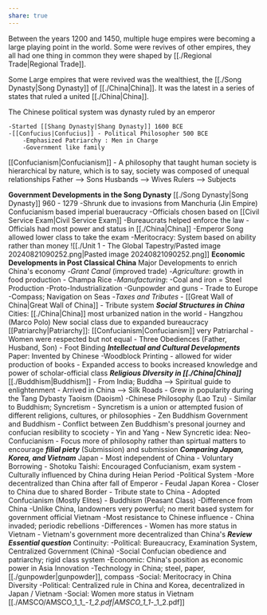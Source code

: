 ```yaml
---
share: true
---
```

Between the years 1200 and 1450, multiple huge empires were becoming a large playing point in the world. Some were revives of other empires, they all had one thing in common they were shaped by [[./Regional Trade|Regional Trade]].

Some Large empires that were revived was the wealthiest, the [[./Song Dynasty|Song Dynasty]] of [[./China|China]]. It was the latest in a series of states that ruled a united [[./China|China]].

The Chinese political system was dynasty ruled by an emperor

	-Started [[Shang Dynasty|Shang Dynasty]] 1600 BCE
	-[[Confucius|Confucius]] - Political Philosopher 500 BCE
		-Emphasized Patriarchy : Men in Charge
		-Government like family
[[Confucianism|Confucianism]]
	- A philosophy that taught human society is hierarchical by nature, which is to say, society was composed of unequal relationships
	Father --> Sons
	Husbands --> Wives
	Rulers --> Subjects

**Government Developments in the Song Dynasty**
	[[./Song Dynasty|Song Dynasty]] 960 - 1279
		-Shrunk due to invasions from Manchuria (Jin Empire)
		Confucianism based imperial bueraucracy
			-Officials chosen based on [[Civil Service Exam|Civil Service Exam]]
			-Bureaucrats helped enforce the law
			-Officials had most power and status in [[./China|China]]
				-Emperor Song allowed lower class to take the exam
				-Meritocracy: System based on ability rather than money
	![[./Unit 1 - The Global Tapestry/Pasted image 20240821090252.png|Pasted image 20240821090252.png]]
**Economic Developments in Post Classical China**
	Major Developments to enrich China's economy
		-*Grant Canal* (improved trade)
		-*Agriculture*: growth in food production
			- Champa Rice
		-*Manufacturing*:
			-Coal and iron = Steel Production
			-Proto-Industrialization
			-Gunpowder and guns - Trade to Europe
			-Compass; Navigation on Seas
		-*Taxes and Tributes*
			- [[Great Wall of China|Great Wall of China]]
			- Tribute system
***Social Structures in China***
	Cities: [[./China|China]] most urbanized nation in the world
		- Hangzhou (Marco Polo)
	New social class due to expanded bureaucracy
	[[Patriarchy|Patriarchy]]: [[Confucianism|Confucianism]] very Patriarchal
		-Women were respected but not equal
		- Three Obediences (Father, Husband, Son)
		- Foot Binding
***Intellectual and Cultural Developments***
	Paper: Invented by Chinese
		-Woodblock Printing - allowed for wider production of books
		- Expanded access to books increased knowledge and power of scholar-official class
***Religious DIversity in [[./China|China]]***
	[[./Buddhism|Buddhism]]
		- From India; Buddha --> Spiritual guide to enlightenment
		- Arrived in China --> Silk Roads
		- Grew in popularity during the Tang Dybasty
	Taoism (Daoism)
		-Chinese Philosophy (Lao Tzu)
		- Similar to Buddhism; Syncretism
			- Syncretism is a union or attempted fusion of different religions, cultures, or philosophies
		- Zen Buddhism
	Government and Buddhism
		- Conflict between Zen Buddhism's presonal journey and confucian resibility to scociety
		- Yin and Yang
		- New Syncretic idea: Neo-Confucianism
			- Focus more of philosophy rather than spirtual matters to encourage ***filial piety*** (Submission) and submission
***Comparing Japan, Korea, and Vietnam***
	Japan
		- Most independent of China
		- Voluntary Borrowing
			- Shotoku Taishi: Encouraged Confucianism, exam system
			- Culturally influenced by China during Heian Period
		-Political System
			-More decentralized than China after fall of Emperor
			- Feudal Japan
	Korea
		- Closer to China due to shared Border
		- Tribute state to China
			- Adopted Confucianism (Mostly Elites)
			- Buddhism (Peasant Class)
		-Difference from China
			-Unlike China, landowners very powerful;
				no merit based system for government official
	Vietnam
		-Most resistance to Chinese influence
			- China invaded; periodic rebellions
		-Differences
			- Women has more status in Vietnam
			- Vietnam's government more decentralized than China's
***Review Essential question***
	Continuity:
		-Political: Bureaucracy, Examination System, Centralized Government (China)
		-Social Confucian obedience and patriarchy; rigid class system
		-Economic: China's position as economic power in Asia
	Innovation
		-Technology in China; steel, paper,[[./gunpowder|gunpowder]], compass
		-Social: Meritocracy in China
	Diversity
		-Political: Centralized rule in China and Korea, decentralized in Japan / Vietnam
		-Social: Women more status in Vietnam
[[./AMSCO/AMSCO_1_1_-_1_2.pdf|AMSCO_1_1_-_1_2.pdf]]